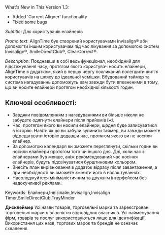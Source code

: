What's New in This Version 1.3:
- Added 'Current Aligner' functionality
- Fixed some bugs


_Subtitle_:
Для користувачів елайнерів

_Promo text_:
AlignTime був створений користувачами Invisalign® аби допомогти іншим користувачам під час лікування за допомогою систем Invisalign®, SmileDirectClub®, ClearCorrect®.

_Description_:
Поєднавши в собі весь функціонал, необхідний для відстежування часу, протягом якого користувач носить елайнери, AlignTime є додатком, який в першу чергу покликаний полегшити життя користувачів на шляху до ідеальної усмішки. Вбудований таймер та система нагадуваннь допоможуть вам завжди бути впевненими в тому, що ви носите елайнери протягом необхідної кількості годин.

## Ключові особливості:
- Завдяки повідомленням з нагадуваннями ви більше ніколи не забудете одягнути елайнери після прийомів їжі.
- Час, протягом якого ви носили елайнери, щодня буде записуватися в історію. Навіть якщо ви забули зупинити таймер, ви завжди можете відредагувати історію додавши час, протягом якого ви не носили елайнер.
- За допомогою календаря ви зможете переглянути, скільки годин ви носили елайнери протягом того чи іншого дня. Дні, коли час з елайнерами був менше, аніж рекомендований час носіння елайнерів, будуть підсвічуватися бурштиновим кольором.
- Внесіть план вирівнювання в додаток відразу після завантаження, а при необхідності ви зможете змінити його в налаштуваннях.
- Насолоджуйтеся мінімалістичним та дружнім інтерфейсом без надокучливої реклами.


Keywords: Елайнери,Інвізілайн,Invisalign,Invisalign Timer,SmileDirectClub,TrayMinder


__Дисклеймер__
Усі назви товарів, торговельні марки та зареєстровані торговельні марки є власністю відповідних власників. Усі найменування фірм, товарів та послуг використовуються лише для ідентифікації. Використання цих назв, торгових марок та брендів не означає схвалення.
